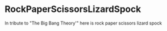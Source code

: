 # RockPaperScissorsLizardSpock
In tribute to "The Big Bang Theory'" here is rock paper scissors lizard spock
